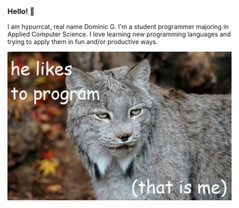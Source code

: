 ### Hello! 👋
I am hypurrcat, real name Dominic G.
I'm a student programmer majoring in Applied Computer Science.
I love learning new programming languages and trying to apply them in fun and/or productive ways.

<img src="gh.png" alt="Cute Lynx Pic" width="600">
